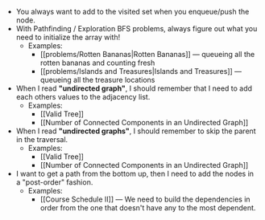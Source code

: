 - You always want to add to the visited set when you enqueue/push the node. 
- With Pathfinding / Exploration BFS problems, always figure out what you need to initialize the array with!
	- Examples:
		- [[problems/Rotten Bananas|Rotten Bananas]] — queueing all the rotten bananas and counting fresh
		- [[problems/Islands and Treasures|Islands and Treasures]] — queueing all the treasure locations
- When I read **"undirected graph"**, I should remember that I need to add each others values to the adjacency list.
	- Examples:
		- [[Valid Tree]]
		- [[Number of Connected Components in an Undirected Graph]]
- When I read **"undirected graphs"**, I should remember to skip the parent in the traversal.
	- Examples:
		- [[Valid Tree]]
		- [[Number of Connected Components in an Undirected Graph]]
- I want to get a path from the bottom up, then I need to add the nodes in a "post-order" fashion.
	- Examples:
		- [[Course Schedule II]] — We need to build the dependencies in order from the one that doesn't have any to the most dependent.

